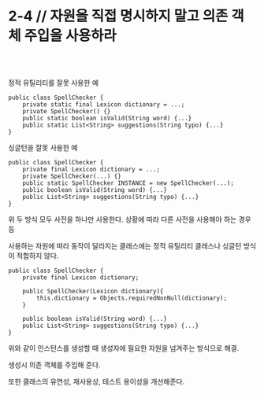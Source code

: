 # 2-4 // 자원을 직접 명시하지 말고 의존 객체 주입을 사용하라

<br>
<br>

정적 유틸리티를 잘못 사용한 예
```
public class SpellChecker {
    private static final Lexicon dictionary = ...;
    private SpellChecker() {}
    public static boolean isValid(String word) {...}
    public static List<String> suggestions(String typo) {...}
}
```

싱글턴을 잘못 사용한 예
```
public class SpellChecker {
    private final Lexicon dictionary = ...;
    private SpellChecker(...) {}
    public static SpellChecker INSTANCE = new SpellChecker(...);
    public boolean isValid(String word) {...}
    public List<String> suggestions(String typo) {...}
}
```

위 두 방식 모두 사전을 하나만 사용한다. 상황에 따라 다른 사전을 사용해야 하는 경우등

사용하는 자원에 따라 동작이 달라지는 클래스에는 정적 유틸리티 클래스나 싱글턴 방식이 적합하지 않다.

```
public class SpellChecker {
    private final Lexicon dictionary;

    public SpellChecker(Lexicon dictionary){
        this.dictionary = Objects.requiredNonNull(dictionary);
    }

    public boolean isValid(String word) {...}
    public List<String> suggestions(String typo) {...}
}
```

위와 같이 인스턴스를 생성할 때 생성자에 필요한 자원을 넘겨주는 방식으로 해결.

생성시 의존 객체를 주입해 준다.

또한 클래스의 유연성, 재사용상, 테스트 용이성을 개선해준다.
